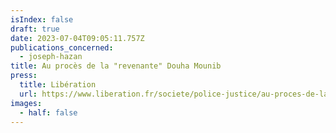 ```yaml
---
isIndex: false
draft: true
date: 2023-07-04T09:05:11.757Z
publications_concerned:
  - joseph-hazan
title: Au procès de la "revenante" Douha Mounib
press:
  title: Libération
  url: https://www.liberation.fr/societe/police-justice/au-proces-de-la-revenante-douha-mounib-cette-tentative-devasion-a-ete-le-declencheur-dune-nouvelle-vie-20230614_GIEG6NQVWNDUPLUPEF4Y6HKJGE/
images:
  - half: false
---
```

